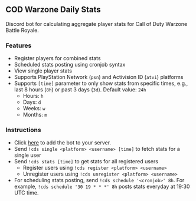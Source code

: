 ## COD Warzone Daily Stats
Discord bot for calculating aggregate player stats for Call of Duty Warzone Battle Royale.

### Features
- Register players for combined stats
- Scheduled stats posting using cronjob syntax
- View single player stats
- Supports PlayStation Network (`psn`) and Activision ID (`atvi`) platforms
- Supports `[time]` parameter to only show stats from  specific times, e.g., last 8 hours (`8h`) or past 3 days (`3d`). Default value: `24h`
  - Hours: `h`
  - Days: `d`
  - Weeks: `w`
  - Months: `m`

### Instructions
- Click [here](https://discordapp.com/oauth2/authorize?scope=bot&client_id=711383069160112128) to add the bot to your server.
- Send `!cds single <platform> <username> [time]` to fetch stats for a single user
- Send `!cds stats [time]` to get stats for all registered users
  - Register users using `!cds register <platform> <username>`
  - Unregister users using `!cds unregister <platform> <username>`
- For scheduling stats posting, send `!cds schedule '<cronjob>' 8h`. For example, `!cds schedule '30 19 * * *' 8h` posts stats everyday at 19:30 UTC time.
